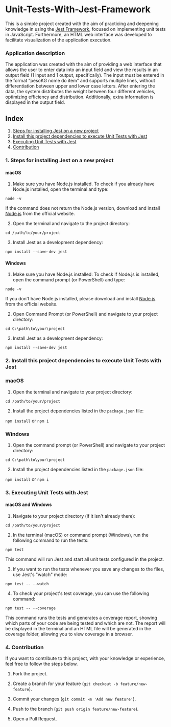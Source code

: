# Unit-Tests-With-Jest-Framework

This is a simple project created with the aim of practicing and deepening knowledge in using the [Jest Framework](https://jestjs.io/), focused on implementing unit tests in JavaScript. Furthermore, an HTML web interface was developed to facilitate visualization of the application execution.

### Application description

The application was created with the aim of providing a web interface that allows the user to enter data into an input field and view the results in an output field (1 input and 1 output, specifically). The input must be entered in the format “pesoKG nome do item” and supports multiple lines, without differentiation between upper and lower case letters. After entering the data, the system distributes the weight between four different vehicles, optimizing efficiency and distribution. Additionally, extra information is displayed in the output field.

## Index

1. [Steps for installing Jest on a new project](#1-steps-for-installing-jest-on-a-new-project)
2. [Install this project dependencies to execute Unit Tests with Jest](#2-install-this-project-dependencies-to-execute-unit-tests-with-jest)
3. [Executing Unit Tests with Jest](#2-executing-unit-tests-with-jest)
4. [Contribution](#3-contribution)

### 1. Steps for installing Jest on a new project

#### macOS

1. Make sure you have Node.js installed. To check if you already have Node.js installed, open the terminal and type:

`node -v`

If the command does not return the Node.js version, download and install [Node.js](https://nodejs.org/en) from the official website.

2. Open the terminal and navigate to the project directory:

`cd /path/to/your/project`

3. Install Jest as a development dependency:

`npm install --save-dev jest`

#### Windows

1. Make sure you have Node.js installed: To check if Node.js is installed, open the command prompt (or PowerShell) and type:

`node -v`

If you don't have Node.js installed, please download and install [Node.js](https://nodejs.org/en) from the official website.

2. Open Command Prompt (or PowerShell) and navigate to your project directory:

`cd C:\path\to\your\project`

3. Install Jest as a development dependency:

`npm install --save-dev jest`

### 2. Install this project dependencies to execute Unit Tests with Jest

### macOS

1. Open the terminal and navigate to your project directory:

`cd /path/to/your/project`

2. Install the project dependencies listed in the `package.json` file:

`npm install` or `npm i`

### Windows

1. Open the command prompt (or PowerShell) and navigate to your project directory:

`cd C:\path\to\your\project`

2. Install the project dependencies listed in the `package.json` file:

`npm install` or `npm i`

### 3. Executing Unit Tests with Jest

#### macOS and Windows

1. Navigate to your project directory (if it isn't already there):

`cd /path/to/your/project`

2. In the terminal (macOS) or command prompt (Windows), run the following command to run the tests:

`npm test`

This command will run Jest and start all unit tests configured in the project.

3. If you want to run the tests whenever you save any changes to the files, use Jest's "watch" mode:

`npm test -- --watch`

4. To check your project's test coverage, you can use the following command:

`npm test -- --coverage`

This command runs the tests and generates a coverage report, showing which parts of your code are being tested and which are not. The report will be displayed in the terminal and an HTML file will be generated in the coverage folder, allowing you to view coverage in a browser.

### 4. Contribution

If you want to contribute to this project, with your knowledge or experience, feel free to follow the steps below.

1. Fork the project.

2. Create a branch for your feature (`git checkout -b feature/new-feature`).

3. Commit your changes (`git commit -m 'Add new feature'`).

4. Push to the branch (`git push origin feature/new-feature`).

5. Open a Pull Request.
